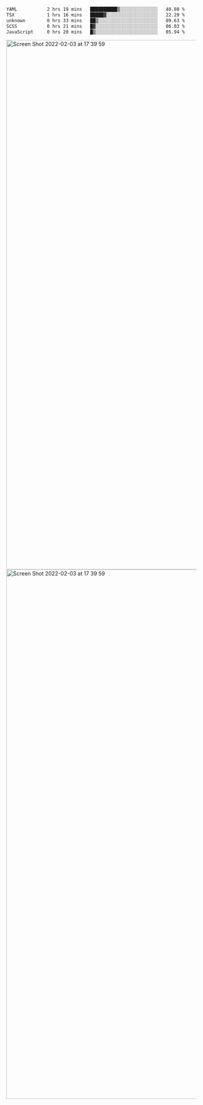 <!--START_SECTION:waka-->

```txt
YAML           2 hrs 19 mins   ██████████▒░░░░░░░░░░░░░░   40.80 %
TSX            1 hrs 16 mins   █████▓░░░░░░░░░░░░░░░░░░░   22.29 %
unknown        0 hrs 33 mins   ██▒░░░░░░░░░░░░░░░░░░░░░░   09.63 %
SCSS           0 hrs 21 mins   █▓░░░░░░░░░░░░░░░░░░░░░░░   06.03 %
JavaScript     0 hrs 20 mins   █▒░░░░░░░░░░░░░░░░░░░░░░░   05.94 %
```

<!--END_SECTION:waka-->

<img width="1400" alt="Screen Shot 2022-02-03 at 17 39 59" src="https://user-images.githubusercontent.com/45716542/152387304-f2b60485-53a6-4f4b-a818-5cefb1b0c0ae.png">
<img width="1400" alt="Screen Shot 2022-02-03 at 17 39 59" src="https://user-images.githubusercontent.com/45716542/152387273-ea5cdf21-2a45-44da-8bef-00c1763b1d42.png">
